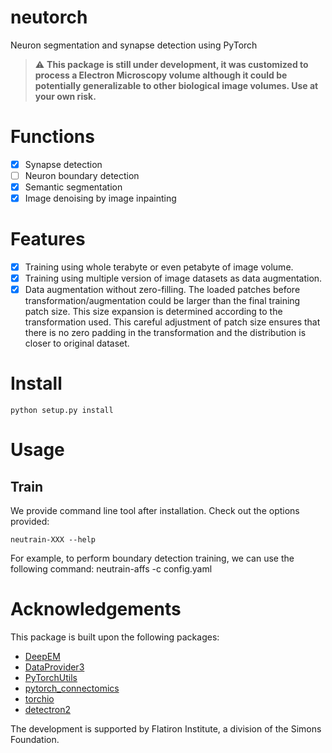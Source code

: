 # neutorch
Neuron segmentation and synapse detection using PyTorch

> :warning: **This package is still under development, it was customized to process a Electron Microscopy volume although it could be potentially generalizable to other biological image volumes. Use at your own risk.**

# Functions
- [x] Synapse detection
- [ ] Neuron boundary detection
- [x] Semantic segmentation
- [x] Image denoising by image inpainting

# Features
- [x] Training using whole terabyte or even petabyte of image volume.
- [x] Training using multiple version of image datasets as data augmentation.
- [x] Data augmentation without zero-filling. The loaded patches before transformation/augmentation could be larger than the final training patch size. This size expansion is determined according to the transformation used. This careful adjustment of patch size ensures that there is no zero padding in the transformation and the distribution is closer to original dataset.

# Install
    python setup.py install

# Usage
## Train
We provide command line tool after installation. Check out the options provided:

    neutrain-XXX --help

For example, to perform boundary detection training, we can use the following command:
    neutrain-affs -c config.yaml

# Acknowledgements

This package is built upon the following packages:
- [DeepEM](https://github.com/seung-lab/DeepEM)
- [DataProvider3](https://github.com/seung-lab/DataProvider3)
- [PyTorchUtils](https://github.com/nicholasturner1/PyTorchUtils)
- [pytorch_connectomics](https://github.com/zudi-lin/pytorch_connectomics)
- [torchio](https://github.com/fepegar/torchio)
- [detectron2](https://github.com/facebookresearch/detectron2)

The development is supported by Flatiron Institute, a division of the Simons Foundation.
